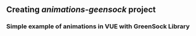 ## Creating *animations-geensock* project

### Simple example of animations in VUE with GreenSock Library
